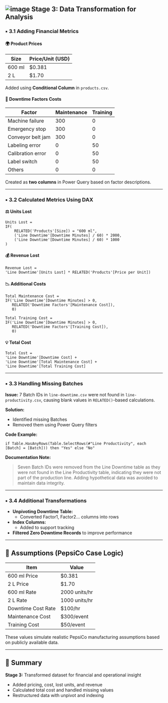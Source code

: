 ## ![image](https://github.com/user-attachments/assets/fddde30c-d35b-4636-b67b-fc4f8485994a) Stage 3: Data Transformation for Analysis

### ▪️ 3.1 Adding Financial Metrics

#### 🌍 Product Prices

| Size   | Price/Unit (USD) |
| ------ | ---------------- |
| 600 ml | $0.381           |
| 2 L    | $1.70            |

Added using **Conditional Column** in `products.csv`.

#### 💸 Downtime Factors Costs

| Factor            | Maintenance | Training |
| ----------------- | ----------- | -------- |
| Machine failure   | 300         | 0        |
| Emergency stop    | 300         | 0        |
| Conveyor belt jam | 300         | 0        |
| Labeling error    | 0           | 50       |
| Calibration error | 0           | 50       |
| Label switch      | 0           | 50       |
| Others            | 0           | 0        |

Created as **two columns** in Power Query based on factor descriptions.

---

### ▪️ 3.2 Calculated Metrics Using DAX

#### ⚖️ Units Lost

```dax
Units Lost =
IF(
    RELATED('Products'[Size]) = "600 ml",
    ('Line Downtime'[Downtime Minutes] / 60) * 2000,
    ('Line Downtime'[Downtime Minutes] / 60) * 1000
)
```

#### 💰 Revenue Lost

```dax
Revenue Lost =
'Line Downtime'[Units Lost] * RELATED('Products'[Price per Unit])
```

#### 📉 Additional Costs

```dax
Total Maintenance Cost =
IF('Line Downtime'[Downtime Minutes] > 0,
   RELATED('Downtime Factors'[Maintenance Cost]),
   0)

Total Training Cost =
IF('Line Downtime'[Downtime Minutes] > 0,
   RELATED('Downtime Factors'[Training Cost]),
   0)
```

#### 💡 Total Cost

```dax
Total Cost =
'Line Downtime'[Downtime Cost] +
'Line Downtime'[Total Maintenance Cost] +
'Line Downtime'[Total Training Cost]
```

---

### ▪️ 3.3 Handling Missing Batches

**Issue:** 7 Batch IDs in `line-downtime.csv` were not found in `line-productivity.csv`, causing blank values in `RELATED()`-based calculations.

**Solution:**

- Identified missing Batches
- Removed them using Power Query filters

**Code Example:**

```powerquery
if Table.HasAnyRows(Table.SelectRows(#"Line Productivity", each [Batch] = [Batch])) then "Yes" else "No"
```

**Documentation Note:**

> Seven Batch IDs were removed from the Line Downtime table as they were not found in the Line Productivity table, indicating they were not part of the production line. Adding hypothetical data was avoided to maintain data integrity.

---

### ▪️ 3.4 Additional Transformations

- **Unpivoting Downtime Table:**
  - Converted Factor1, Factor2... columns into rows
- **Index Columns:**
  - Added to support tracking
- **Filtered Zero Downtime Records** to improve performance

---

## 🧾 Assumptions (PepsiCo Case Logic)

| Item               | Value         |
| ------------------ | ------------- |
| 600 ml Price       | $0.381        |
| 2 L Price          | $1.70         |
| 600 ml Rate        | 2000 units/hr |
| 2 L Rate           | 1000 units/hr |
| Downtime Cost Rate | $100/hr       |
| Maintenance Cost   | $300/event    |
| Training Cost      | $50/event     |

These values simulate realistic PepsiCo manufacturing assumptions based on publicly available data.

---

## 📆 Summary

**Stage 3:** Transformed dataset for financial and operational insight

- Added pricing, cost, lost units, and revenue
- Calculated total cost and handled missing values
- Restructured data with unpivot and indexing
